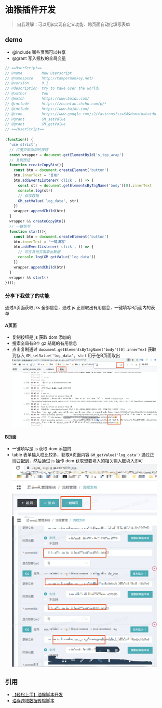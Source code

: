 # 油猴插件开发
>自我理解：可以用js实现自定义功能、跨页面自动化填写表单

## demo
- @include 哪些页面可以共享
- @grant 写入授权的全局变量
```js
// ==UserScript==
// @name         New Userscript
// @namespace    http://tampermonkey.net/
// @version      0.1
// @description  try to take over the world!
// @author       You
// @match        https://www.baidu.com/
// @include      https://zhuanlan.zhihu.com/p/*
// @include      https://www.baidu.com/
// @icon         https://www.google.com/s2/favicons?sz=64&domain=baidu.com
// @grant        GM_setValue
// @grant        GM_getValue
// ==/UserScript==

(function() {
  'use strict';
  // 百度页面添加的按钮
  const wrapper = document.getElementById('s_top_wrap')
  // 复制按钮
  function createCopyBtn(){
    const btn = document.createElement('button')
    btn.innerText = '复制'
    btn.addEventListener('click', () => {
      const str = document.getElementsByTagName('body')[0].innerText
      console.log(str)
      // 保存数据
      GM_setValue('log_data', str)
    })
    wrapper.appendChild(btn)
  }
  wrapper && createCopyBtn()
  // 一键填写
  function start(){
    const btn = document.createElement('button')
    btn.innerText = '一键填写'
    btn.addEventListener('click', () => {
      // 可在其他页面取出数据
      console.log(GM_getValue('log_data'))
    })
    wrapper.appendChild(btn)
  }
  wrapper && start()
})();

```
### 分享下我做了的功能
通过A页面获取 jks 全部信息，通过 js 正则取出有用信息，一键填写B页面内的表单
#### A页面
- 复制按钮是 js 获取 dom 添加的
- 搜索全局有8个 gz 结尾的有用信息
- 点击复制通过 `document.getElementsByTagName('body')[0].innerText` 获取到存入 `GM_setValue('log_data', str)` 用于在B页面取出
![jks_log](../../images/jks_log.png)
#### B页面
- 一键填写是 js 获取 dom 添加的
- table 表单输入框比较多，获取A页面内容 `GM_getValue('log_data')` 通过正则匹配到，然后通过 js 操作 dom 获取想要填入的相关输入框填入即可
![quick-write](../../images/quick-write.png)
![quick-write2](../../images/quick-write2.png)
## 引用
- [【轻松上手】油猴脚本开发](https://juejin.cn/post/7022654292880424991)
- [油猴跨域数据传输脚本](https://segmentfault.com/a/1190000039978750)

